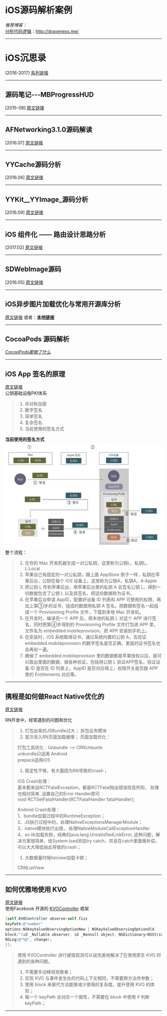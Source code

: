 # iOS源码解析案例

_推荐博客：_   
 [分析代码逻辑](http://draveness.me/)：http://draveness.me/

---

# iOS沉思录
[2016-2017]
[系列链接](http://blog.csdn.net/cordova/article/category/6128968/1)


---
## 源码笔记---MBProgressHUD
[2015-08]
[原文链接](http://www.jianshu.com/p/485b8d75ccd4#)

---

## AFNetworking3.1.0源码解读
[2016.07]
[原文链接](http://www.jianshu.com/p/c36159094e24)

---

## YYCache源码分析
[2016.06]
[原文链接](http://www.jianshu.com/p/b8dcf6634fab)

---

## YYKit_\_YYImage_源码分析
[2016.09]
[原文链接](http://www.jianshu.com/p/588d22e0b271)

---

## iOS 组件化 —— 路由设计思路分析
[2017.02]
[原文链接](http://www.jianshu.com/p/76da56b3bd55)

---

## SDWebImage源码
[2016.05]
[原文链接](http://www.jianshu.com/p/82c7f2865c92#)

---

## iOS异步图片加载优化与常用开源库分析

[原文链接](http://www.jianshu.com/p/3b2c95e1404f)
或者：[**本地链接**](./yi-bu-jia-zai-tu-pian-you-hua.md)

---

## **CocoaPods 源码解析**

[_CocoaPods都做了什么_](https://zhuanlan.zhihu.com/p/22652365)

---

## **iOS App 签名的原理**

[原文链接](https://zhuanlan.zhihu.com/p/25873775)   
公钥基础设施PKI体系

> 1. 非对称加密
> 2. 数字签名
> 3. 简单签名
> 4. 复杂签名
> 5. 当前使用的签名方式

**当前使用的签名方式**  
![](/assets/v2-779c5beca262fbd0da75c26ca1f84b55_r.png)   
整个流程：

> 1. 在你的 Mac 开发机器生成一对公私钥，这里称为公钥L，私钥L。L:Local
> 2. 苹果自己有固定的一对公私钥，跟上面 AppStore 例子一样，私钥在苹果后台，公钥在每个 iOS 设备上。这里称为公钥A，私钥A。A:Apple
> 3. 把公钥 L 传到苹果后台，用苹果后台里的私钥 A 去签名公钥 L。得到一份数据包含了公钥 L 以及其签名，把这份数据称为证书。
> 4. 在苹果后台申请 AppID，配置好设备 ID 列表和 APP 可使用的权限，再加上第③步的证书，组成的数据用私钥 A 签名，把数据和签名一起组成一个 Provisioning Profile 文件，下载到本地 Mac 开发机。
> 5. 在开发时，编译完一个 APP 后，用本地的私钥 L 对这个 APP 进行签名，同时把第④步得到的 Provisioning Profile 文件打包进 APP 里，文件名为 embedded.mobileprovision，把 APP 安装到手机上。
> 6. 在安装时，iOS 系统取得证书，通过系统内置的公钥 A，去验证 embedded.mobileprovision 的数字签名是否正确，里面的证书签名也会再验一遍。
> 7. 确保了 embedded.mobileprovision 里的数据都是苹果授权以后，就可以取出里面的数据，做各种验证，包括用公钥 L 验证APP签名，验证设备 ID 是否在 ID 列表上，AppID 是否对应得上，权限开关是否跟 APP 里的 Entitlements 对应等。

---

## **携程是如何做React Native优化的**

[原文链接](https://zhuanlan.zhihu.com/p/23715716)

RN开发中，经常遇到的问题和优化

> 1. 打包出来的JSBundle过大；
>    拆包业务模块
> 2. 首次进入RN页面加载缓慢； 
>    页面加载优化：
>
> 打包工具优化：Unbundle --&gt; CRNUnbunle   
> unbundle只适用 Android   
> prepack适用iOS
>
> 1. 稳定性不够，有大量因为RN导致的crash；
>
> iOS Crash处理：   
> 基本都来自RCTFatalException，都是RCTFatal抛出错误信息所知， 处理也相对简单, 设置自己的Error Handler即可   
> void RCTSetFatalHandler\(RCTFatalHandler fatalHandler\);
>
> Android Crash处理：   
> 1、bundle加载过程中的RuntimeException；   
> 2、JS执行过程中的，处理NativeExceptionsManagerModule；   
> 3、native模块执行出错， 处理NativeModuleCallExceptionHandler   
> 4、so lib加载失败，经典的java.lang.UnsatisfiedLinkError, 这种问题，解决方案很简单，给System.load添加try catch，并且在catch里面做补偿，可以大大降低由此导致的crash；
>
> 1. 大数据量时候listview加载卡顿；
>
> CRNListView

---

## **如何优雅地使用 KVO**

[原文链接](https://zhuanlan.zhihu.com/p/25582696)   
使用Facebook 开源的 [KVOController](https://github.com/facebook/KVOController) 框架

```objectivec
[self.KVOController observe:self.fizz
keyPath:@"number"
options:NSKeyValueObservingOptionNew | NSKeyValueObservingOptionOld
block:^(id _Nullable observer, id _Nonnull object, NSDictionary<NSString *,id> * _Nonnull change) {
NSLog(@"%@", change);
}];
```

> 使用 KVOController 进行键值观测可以说完美地解决了在使用原生 KVO 时遇到的各种问题。   
> 1. 不需要手动移除观察者；   
> 2. 实现 KVO 与事件发生处的代码上下文相同，不需要跨方法传参数；   
> 3. 使用 block 来替代方法能够减少使用的复杂度，提升使用 KVO 的体验；   
> 4. 每一个 keyPath 会对应一个属性，不需要在 block 中使用 if 判断 keyPath；

---



